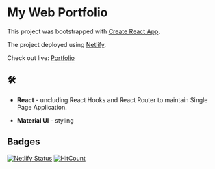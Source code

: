 # My Web Portfolio


This project was bootstrapped with [Create React App](https://github.com/facebook/create-react-app).

The project deployed using [Netlify](https://www.netlify.com/).

Check out live: [Portfolio](https://fastidious-axolotl-9cab69.netlify.app/)

## 🛠 

- **React** - uncluding React Hooks and React Router to maintain Single Page Application.

- **Material UI** - styling

## Badges

[![Netlify Status](https://api.netlify.com/api/v1/badges/21207592-e27a-4b35-9602-ce0b00338609/deploy-status)](https://app.netlify.com/sites/fastidious-axolotl-9cab69/deploys)
[![HitCount](http://hits.dwyl.com/saashd/MyPortfolio.svg)](http://hits.dwyl.com/saashd/MyPortfolio)